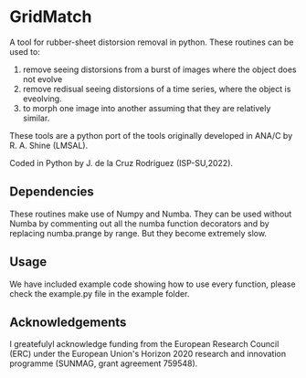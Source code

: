 # GridMatch
A tool for rubber-sheet distorsion removal in python. These routines can be used to:
1) remove seeing distorsions from a burst of images where the object does not evolve
2) remove redisual seeing distorsions of a time series, where the object is eveolving.
3) to morph one image into another assuming that they are relatively similar.

These tools are a python port of the tools originally developed in ANA/C by R. A. Shine (LMSAL).

Coded in Python by J. de la Cruz Rodriguez (ISP-SU,2022).

## Dependencies
These routines make use of Numpy and Numba. They can be used without Numba by commenting out all the numba function decorators and by replacing numba.prange by range. But they become extremely slow.


## Usage
We have included example code showing how to use every function, please check the example.py file in the example folder.


## Acknowledgements
I greatefulyl acknowledge funding from the European Research Council (ERC) under the European Union's Horizon 2020 research and innovation programme (SUNMAG, grant agreement 759548).
